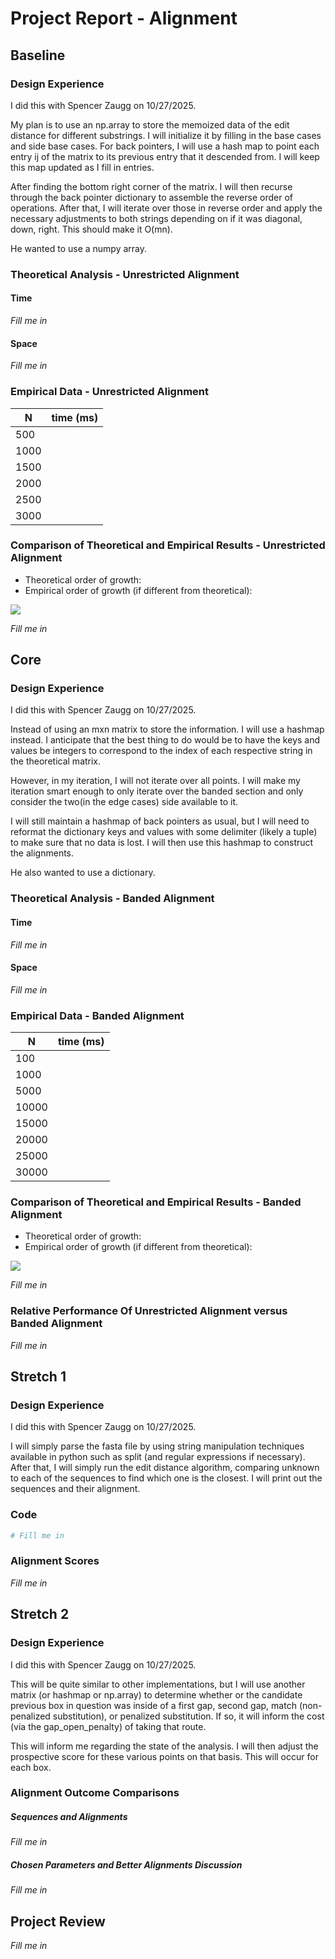 # Project Report - Alignment

## Baseline

### Design Experience

I did this with Spencer Zaugg on 10/27/2025.

My plan is to use an np.array to store the memoized data of the edit distance for different substrings. I will initialize it by filling in the base cases and side base cases. For back pointers, I will use a hash map to point each entry ij of the matrix to its previous entry that it descended from. I will keep this map updated as I fill in entries.

After finding the bottom right corner of the matrix. I will then recurse through the back pointer dictionary to assemble the reverse order of operations. After that, I will iterate over those in reverse order and apply the necessary adjustments to both strings depending on if it was diagonal, down, right. This should make it O(mn).

He wanted to use a numpy array.

### Theoretical Analysis - Unrestricted Alignment

#### Time 

*Fill me in*

#### Space

*Fill me in*

### Empirical Data - Unrestricted Alignment

| N    | time (ms) |
|------|-----------|
| 500  |           |
| 1000 |           |
| 1500 |           |
| 2000 |           |
| 2500 |           |
| 3000 |           |


### Comparison of Theoretical and Empirical Results - Unrestricted Alignment

- Theoretical order of growth: 
- Empirical order of growth (if different from theoretical): 


![](fill-me-in.png)

*Fill me in*

## Core

### Design Experience

I did this with Spencer Zaugg on 10/27/2025.

Instead of using an mxn matrix to store the information. I will use a hashmap instead. I anticipate that the best thing to do would be to have the keys and values be integers to correspond to the index of each respective string in the theoretical matrix.

However, in my iteration, I will not iterate over all points. I will make my iteration smart enough to only iterate over the banded section and only consider the two(in the edge cases) side available to it.

I will still maintain a hashmap of back pointers as usual, but I will need to reformat the dictionary keys and values with some delimiter (likely a tuple) to make sure that no data is lost. I will then use this hashmap to construct the alignments.

He also wanted to use a dictionary.

### Theoretical Analysis - Banded Alignment

#### Time 

*Fill me in*

#### Space

*Fill me in*

### Empirical Data - Banded Alignment

| N     | time (ms) |
|-------|-----------|
| 100   |           |
| 1000  |           |
| 5000  |           |
| 10000 |           |
| 15000 |           |
| 20000 |           |
| 25000 |           |
| 30000 |           |

### Comparison of Theoretical and Empirical Results - Banded Alignment

- Theoretical order of growth: 
- Empirical order of growth (if different from theoretical): 


![](fill-me-in.png)

*Fill me in*

### Relative Performance Of Unrestricted Alignment versus Banded Alignment

*Fill me in*


## Stretch 1

### Design Experience

I did this with Spencer Zaugg on 10/27/2025.

I will simply parse the fasta file by using string manipulation techniques available in python such as split (and regular expressions if necessary). After that, I will simply run the edit distance algorithm, comparing unknown to each of the sequences to find which one is the closest. I will print out the sequences and their alignment.

### Code

```python
# Fill me in
```

### Alignment Scores

*Fill me in*

## Stretch 2

### Design Experience

I did this with Spencer Zaugg on 10/27/2025.

This will be quite similar to other implementations, but I will use another matrix (or hashmap or np.array) to determine whether or the candidate previous box in question was inside of a first gap, second gap, match (non-penalized substitution), or penalized substitution. If so, it will inform the cost (via the gap_open_penalty) of taking that route.

This will inform me regarding the state of the analysis. I will then adjust the prospective score for these various points on that basis. This will occur for each box.

### Alignment Outcome Comparisons

##### Sequences and Alignments

*Fill me in*

##### Chosen Parameters and Better Alignments Discussion

*Fill me in*

## Project Review

*Fill me in*
